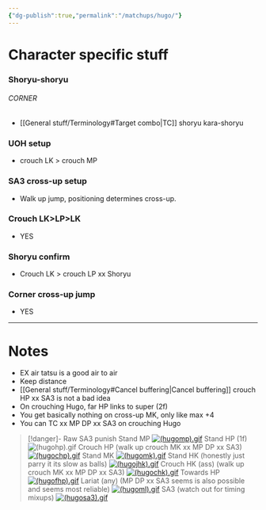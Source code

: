 ```yaml
---
{"dg-publish":true,"permalink":"/matchups/hugo/"}
---
```


# Character specific stuff
### Shoryu-shoryu
###### CORNER
- [[General stuff/Terminology#Target combo\|TC]] shoryu kara-shoryu 
### UOH setup
- crouch LK > crouch MP
### SA3 cross-up setup
- Walk up jump, positioning determines cross-up.
### Crouch LK>LP>LK
- YES
### Shoryu confirm
- Crouch LK > crouch LP xx Shoryu 
### Corner cross-up jump
- YES
***
# Notes
- EX air tatsu is a good air to air
- Keep distance
- [[General stuff/Terminology#Cancel buffering\|Cancel buffering]] crouch HP xx SA3 is not a bad idea
- On crouching Hugo, far HP links to super (2f)
- You get basically nothing on cross-up MK, only like max +4
- You can TC xx MP DP xx SA3 on crouching Hugo

> [!danger]- Raw SA3 punish
> Stand MP
> [![(hugomp).gif](https://wiki.supercombo.gg/images/0/0c/%28hugomp%29.gif)](https://wiki.supercombo.gg/w/File:(hugomp).gif)
> Stand HP (1f)
> ![(hugohp).gif](https://wiki.supercombo.gg/images/6/69/%28hugohp%29.gif)
> Crouch HP (walk up crouch MK xx MP DP xx SA3)
> [![(hugochp).gif](https://wiki.supercombo.gg/images/7/7d/%28hugochp%29.gif)](https://wiki.supercombo.gg/w/File:(hugochp).gif)
> Stand MK
> [![(hugomk).gif](https://wiki.supercombo.gg/images/7/7b/%28hugomk%29.gif)](https://wiki.supercombo.gg/w/File:(hugomk).gif)
> Stand HK (honestly just parry it its slow as balls)
> [![(hugojhk).gif](https://wiki.supercombo.gg/images/c/cf/%28hugojhk%29.gif)](https://wiki.supercombo.gg/w/File:(hugojhk).gif)
Crouch HK (ass) (walk up crouch MK xx MP DP xx SA3)
[![(hugochk).gif](https://wiki.supercombo.gg/images/0/07/%28hugochk%29.gif)](https://wiki.supercombo.gg/w/File:(hugochk).gif)
Towards HP
[![(hugofhp).gif](https://wiki.supercombo.gg/images/2/20/%28hugofhp%29.gif)](https://wiki.supercombo.gg/w/File:(hugofhp).gif)
Lariat (any) (MP DP xx SA3 seems is also possible and seems most reliable)
[![(hugoml).gif](https://wiki.supercombo.gg/images/f/f6/%28hugoml%29.gif)](https://wiki.supercombo.gg/w/File:(hugoml).gif)
SA3 (watch out for timing mixups)
[![(hugosa3).gif](https://wiki.supercombo.gg/images/7/70/%28hugosa3%29.gif)](https://wiki.supercombo.gg/w/File:(hugosa3).gif)